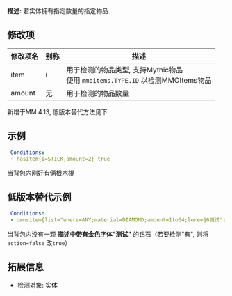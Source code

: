 **描述:** 若实体拥有指定数量的指定物品.

修改项
---

| 修改项名  | 别称           | 描述                      |
| --------- | -------------- | ------------------------- |
| item      | i    | 用于检测的物品类型, 支持Mythic物品<br>使用 `mmoitems.TYPE.ID` 以检测MMOItems物品 |
| amount    | 无 | 用于检测的物品数量 |

新增于MM 4.13, 低版本替代方法见下

示例
---

```yaml
 Conditions:
 - hasitem{i=STICK;amount=2} true
```
当背包内刚好有俩根木棍

低版本替代示例
---

```yaml
 Conditions:
 - ownsitem{list="where=ANY;material=DIAMOND;amount=1to64;lore=§6测试";action=false}
```
当背包内没有一颗 __描述中带有金色字体"测试"__ 的钻石（若要检测"有", 则将 `action=false` 改`true`）

拓展信息
---

- 检测对象: 实体